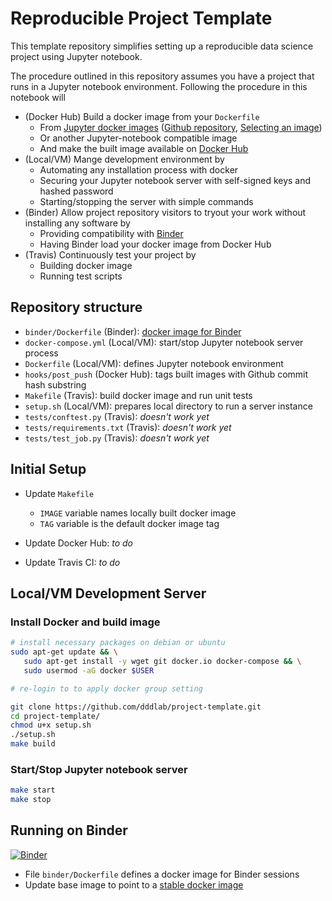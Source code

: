 # Reproducible Project Template

This template repository simplifies setting up a reproducible data science project using Jupyter notebook.

The procedure outlined in this repository assumes you have a project that runs in a Jupyter notebook environment. Following the procedure in this notebook will 

* (Docker Hub) Build a docker image from your `Dockerfile`
    * From [Jupyter docker images](https://hub.docker.com/u/jupyter) ([Github repository](https://github.com/jupyter/docker-stacks), [Selecting an image](https://jupyter-docker-stacks.readthedocs.io/en/latest/using/selecting.html))
    * Or another Jupyter-notebook compatible image
    * And make the built image available on [Docker Hub](https://hub.docker.com)
* (Local/VM) Mange development environment by  
    * Automating any installation process with docker
    * Securing your Jupyter notebook server with self-signed keys and hashed password
    * Starting/stopping the server with simple commands
* (Binder) Allow project repository visitors to tryout your work without installing any software by 
    * Providing compatibility with [Binder](https://mybinder.org)
    * Having Binder load your docker image from Docker Hub
* (Travis) Continuously test your project by
    * Building docker image
    * Running test scripts

## Repository structure

* `binder/Dockerfile` (Binder): [docker image for Binder](https://mybinder.readthedocs.io/en/latest/tutorials/dockerfile.html)
* `docker-compose.yml` (Local/VM): start/stop Jupyter notebook server process
* `Dockerfile` (Local/VM): defines Jupyter notebook environment
* `hooks/post_push` (Docker Hub): tags built images with Github commit hash substring
* `Makefile` (Travis): build docker image and run unit tests
* `setup.sh` (Local/VM): prepares local directory to run a server instance
* `tests/conftest.py` (Travis): _doesn't work yet_
* `tests/requirements.txt` (Travis): _doesn't work yet_
* `tests/test_job.py` (Travis): _doesn't work yet_

## Initial Setup

* Update `Makefile`
   * `IMAGE` variable names locally built docker image
   * `TAG` variable is the default docker image tag
   
* Update Docker Hub: _to do_

* Update Travis CI: _to do_

## Local/VM Development Server

### Install Docker and build image

```bash
# install necessary packages on debian or ubuntu
sudo apt-get update && \
   sudo apt-get install -y wget git docker.io docker-compose && \
   sudo usermod -aG docker $USER

# re-login to to apply docker group setting

git clone https://github.com/dddlab/project-template.git
cd project-template/
chmod u+x setup.sh
./setup.sh 
make build
```

### Start/Stop Jupyter notebook server

```bash
make start
make stop
```

## Running on Binder

[![Binder](https://mybinder.org/badge_logo.svg)](https://mybinder.org/v2/gh/dddlab/project-template/master)

* File `binder/Dockerfile` defines a docker image for Binder sessions
* Update base image to point to a [stable docker image](https://hub.docker.com/repository/docker/dddlab/project-template/tags?page=1)
